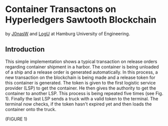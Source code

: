 # Container Transactons on Hyperledgers Sawtooth Blockchain

by [J0nasW](https://github.com/J0nasW) and [LogU](https://www.logu.tuhh.de/) at Hamburg University of Engineering.

## Introduction

This simple implementation shows a typical transaction on release orders regarding container shipment in a harbor. The container is being unloaded of a ship and a release order is generated automatically. In this process, a new transaction on the blockchain is being made and a release token for this container is generated. The token is given to the first logistic service provider (LSP) to get the container. He then gives the authority to get the container to another LSP. This process is being repeated five times (see Fig. 1). Finally the last LSP sends a truck with a valid token to the terminal. The terminal now checks, if the token hasn't expired yet and then loads the container onto the truck.

(FIGURE 1)

